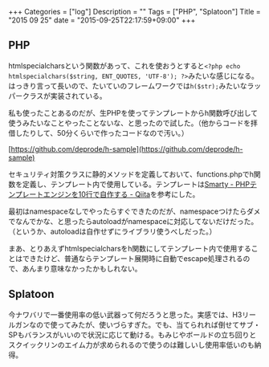 +++
Categories = ["log"]
Description = ""
Tags = ["PHP", "Splatoon"]
Title = "2015 09 25"
date = "2015-09-25T22:17:59+09:00"
+++

## PHP
htmlspecialcharsという関数があって、これを使おうとすると`<?php echo htmlspecialchars($string, ENT_QUOTES, 'UTF-8'); ?>`みたいな感じになる。はっきり言って長いので、たいていのフレームワークでは`h($str);`みたいなラッパークラスが実装されている。

私も使ったことあるのだが、生PHPを使ってテンプレートからh関数呼び出して使うみたいなことやったことないな、と思ったので試した。（他からコードを拝借したりして、50分くらいで作ったコードなので汚い。）

[https://github.com/deprode/h-sample](https://github.com/deprode/h-sample)

セキュリティ対策クラスに静的メソッドを定義しておいて、functions.phpでh関数を定義し、テンプレート内で使用している。テンプレートは[Smarty - PHPテンプレートエンジンを10行で自作する - Qiita](http://qiita.com/yasumodev/items/049c41a2f90db935503c)を参考にした。

最初はnamespaceなしでやったらすぐできたのだが、namespaceつけたらダメでなんでかな、と思ったらautoloadがnamespaceに対応してないだけだった。（というか、autoloadは自作せずにライブラリ使うべしだった。）

まあ、とりあえずhtmlspecialcharsをh関数にしてテンプレート内で使用することはできたけど、普通ならテンプレート展開時に自動でescape処理されるので、あんまり意味なかったかもしれない。

## Splatoon
今ナワバリで一番使用率の低い武器って何だろうと思った。実感では、H3リールガンなので使ってみたが、使いづらすぎた。でも、当てられれば倒せてサブ・SPもバランスがいいので状況に応じて動ける。もみじやボールドの立ち回りとスクイックリンのエイム力が求められるので使うのは難しいし使用率低いのも納得。